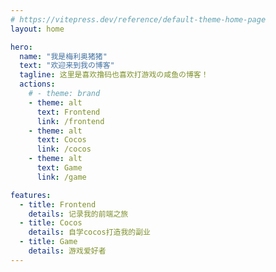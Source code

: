 ```yaml
---
# https://vitepress.dev/reference/default-theme-home-page
layout: home

hero:
  name: "我是梅利奥猪猪"
  text: "欢迎来到我の博客"
  tagline: 这里是喜欢撸码也喜欢打游戏の咸鱼の博客！
  actions:
    # - theme: brand
    - theme: alt
      text: Frontend
      link: /frontend
    - theme: alt
      text: Cocos
      link: /cocos
    - theme: alt
      text: Game
      link: /game

features:
  - title: Frontend
    details: 记录我的前端之旅
  - title: Cocos
    details: 自学cocos打造我的副业
  - title: Game
    details: 游戏爱好者
---
```


